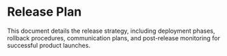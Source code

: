 # Release Plan

This document details the release strategy, including deployment phases, rollback procedures, communication plans, and post-release monitoring for successful product launches.